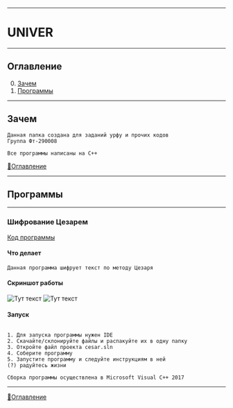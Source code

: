 ____
# UNIVER
____
## Оглавление
0. [Зачем](#Зачем)
1. [Программы](#Программы)
____
## Зачем
```
Данная папка создана для заданий урфу и прочих кодов
Группа Фт-290008

Все программы написаны на C++
```
[:space_invader:Оглавление](#Оглавление)
____

## Программы

________

### Шифрование Цезарем

[Код программы](https://github.com/AppleHex/univer/tree/master/%D0%9F%D1%80%D0%B8%D0%BA%D0%BB%D0%B0%D0%B4%D0%BD%D0%BE%D0%B5%20%D0%BF%D1%80%D0%BE%D0%B3%D1%80%D0%B0%D0%BC%D0%BC%D0%B8%D1%80%D0%BE%D0%B2%D0%B0%D0%BD%D0%B8%D0%B5/Cesar)

#### Что делает
```
Данная программа шифрует текст по методу Цезаря
```
#### Скриншот работы

![Тут текст](https://sun9-2.userapi.com/Ooiqdwb-sTo0aDyzL7B9YFJKhBTy1BUuMBkbVA/Hpmbqynm_xo.jpg)
![Тут текст](https://sun9-51.userapi.com/P0dLS96Bz3BXePrfMRKOJVbaGaRItc0VzUZzcw/IgEPAR2u1qk.jpg)
#### Запуск
```

1. Для запуска программы нужен IDE
2. Скачайте/склонируйте файлы и распакуйте их в одну папку
3. Откройте файл проекта cesar.sln
4. Соберите программу 
5. Запустите программу и следуйте инструкциям в ней
(?) радуйтесь жизни

Сборка программы осуществлена в Microsoft Visual C++ 2017
```

________
[:space_invader:Оглавление](#Оглавление)

